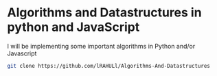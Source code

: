# Algorithms and Datastructures in python and JavaScript

I will be implementing some important algorithms in Python and/or Javascript

```bash
git clone https://github.com/lRAHULl/Algorithms-And-Datastructures
```

